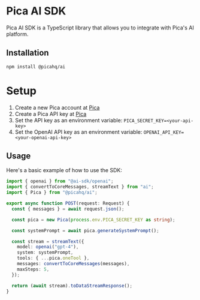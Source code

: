 # Pica AI SDK

Pica AI SDK is a TypeScript library that allows you to integrate with Pica's AI platform.

## Installation

```bash
npm install @picahq/ai
```

# Setup

1. Create a new Pica account at [Pica](https://app.picaos.com)
2. Create a Pica API key at [Pica](https://app.picaos.com/settings/api-keys)
3. Set the API key as an environment variable: `PICA_SECRET_KEY=<your-api-key>`
4. Set the OpenAI API key as an environment variable: `OPENAI_API_KEY=<your-openai-api-key>`

## Usage

Here's a basic example of how to use the SDK:

```typescript
import { openai } from "@ai-sdk/openai";
import { convertToCoreMessages, streamText } from "ai";
import { Pica } from "@picahq/ai";

export async function POST(request: Request) {
  const { messages } = await request.json();

  const pica = new Pica(process.env.PICA_SECRET_KEY as string);

  const systemPrompt = await pica.generateSystemPrompt();

  const stream = streamText({
    model: openai("gpt-4"),
    system: systemPrompt,
    tools: { ...pica.oneTool },
    messages: convertToCoreMessages(messages),
    maxSteps: 5,
  });

  return (await stream).toDataStreamResponse();
}
```

